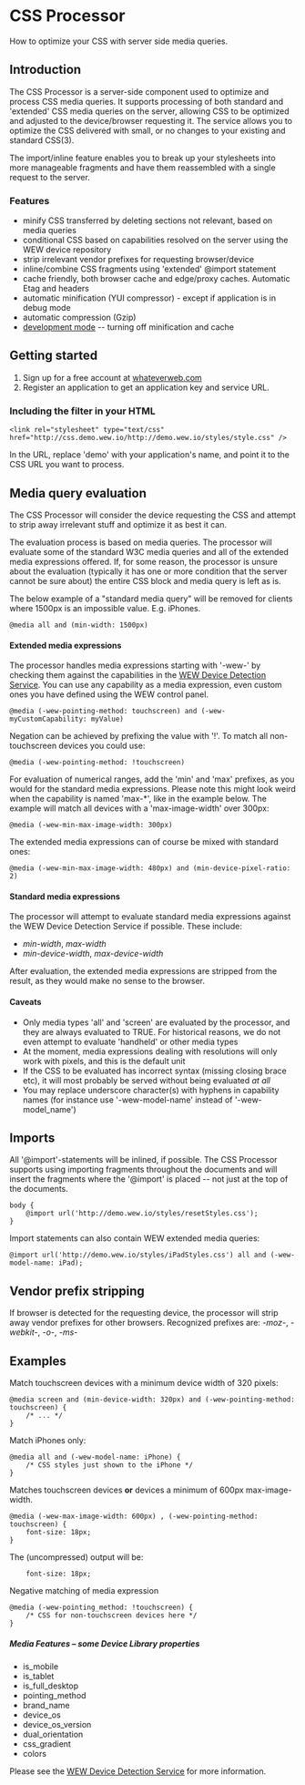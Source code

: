 # CSS Processor
How to optimize your CSS with server side media queries.

## Introduction
The CSS Processor is a server-side component used to optimize and process CSS media queries. It supports processing of both standard and 'extended' CSS media queries on the server, allowing CSS to be optimized and adjusted to the device/browser requesting it. The service allows you to optimize the CSS delivered with small, or no changes to your existing and standard CSS(3).

The import/inline feature enables you to break up your stylesheets into more manageable fragments and have them reassembled with a single request to the server.

### Features
- minify CSS transferred by deleting sections not relevant, based on media queries
- conditional CSS based on capabilities resolved on the server using the WEW device repository
- strip irrelevant vendor prefixes for requesting browser/device
- inline/combine CSS fragments using 'extended' @import statement
- cache friendly, both browser cache and edge/proxy caches. Automatic Etag and headers
- automatic minification (YUI compressor) - except if application is in debug mode
- automatic compression (Gzip)
- [development mode](https://github.com/whateverweb/Getting-started-with-wew/wiki/Development-Mode-on-Applications) -- turning off minification and cache


## Getting started
1. Sign up for a free account at [whateverweb.com](http://whateverweb.com/)
2. Register an application to get an application key and service URL.

### Including the filter in your HTML

    <link rel="stylesheet" type="text/css" href="http://css.demo.wew.io/http://demo.wew.io/styles/style.css" />

In the URL, replace 'demo' with your application's name, and point it to the CSS URL you want to process.

## Media query evaluation

The CSS Processor will consider the device requesting the CSS and attempt to strip away irrelevant stuff and optimize it as best it can.

The evaluation process is based on media queries. The processor will evaluate some of the standard W3C media queries and all of the extended media expressions offered. If, for some reason, the processor is unsure about the evaluation (typically it has one or more condition that the server cannot be sure about) the entire CSS block and media query is left as is.

The below example of a "standard media query" will be removed for clients where 1500px is an impossible value. E.g. iPhones.

	@media all and (min-width: 1500px)

#### Extended media expressions
The processor handles media expressions starting with '-wew-' by checking them against the capabilities in the [WEW Device Detection Service](https://github.com/whateverweb/device-detection). You can use any capability as a media expression, even custom ones you have defined using the WEW control panel.

	@media (-wew-pointing-method: touchscreen) and (-wew-myCustomCapability: myValue)

Negation can be achieved by prefixing the value with '!'. To match all non-touchscreen devices you could use:

	@media (-wew-pointing-method: !touchscreen)

For evaluation of numerical ranges, add the 'min' and 'max' prefixes, as you would for the standard media expressions. Please note this might look weird when the capability is named 'max-*', like in the example below. The example will match all devices with a 'max-image-width' over 300px:

	@media (-wew-min-max-image-width: 300px)

The extended media expressions can of course be mixed with standard ones:

	@media (-wew-min-max-image-width: 480px) and (min-device-pixel-ratio: 2)

#### Standard media expressions
The processor will attempt to evaluate standard media expressions against the WEW Device Detection Service if possible. These include:
* *min-width*, *max-width*
* *min-device-width*, *max-device-width*

After evaluation, the extended media expressions are stripped from the result, as they would make no sense to the browser.


#### Caveats
* Only media types 'all' and 'screen' are evaluated by the processor, and they are always evaluated to TRUE. For historical reasons, we do not even attempt to evaluate 'handheld' or other media types
* At the moment, media expressions dealing with resolutions will only work with pixels, and this is the default unit
* If the CSS to be evaluated has incorrect syntax (missing closing brace etc), it will most probably be served without being evaluated *at all*
* You may replace underscore character(s) with hyphens in capability names (for instance use '-wew-model-name' instead of '-wew-model_name')


## Imports

All '@import'-statements will be inlined, if possible. The CSS Processor supports using importing fragments throughout the documents and will insert the fragments where the '@import' is placed -- not just at the top of the documents.

	body {
		@import url('http://demo.wew.io/styles/resetStyles.css');
	}

Import statements can also contain WEW extended media queries:

	@import url('http://demo.wew.io/styles/iPadStyles.css') all and (-wew-model-name: iPad);


## Vendor prefix stripping

If browser is detected for the requesting device, the processor will strip away vendor prefixes for other browsers.
Recognized prefixes are: *-moz-*, *-webkit-*, *-o-*, *-ms-*

## Examples

Match touchscreen devices with a minimum device width of 320 pixels:

    @media screen and (min-device-width: 320px) and (-wew-pointing-method: touchscreen) {
    	/* ... */
    }


Match iPhones only:

    @media all and (-wew-model-name: iPhone) {
        /* CSS styles just shown to the iPhone */
    }

Matches touchscreen devices **or** devices a minimum of 600px max-image-width.

	@media (-wew-max-image-width: 600px) , (-wew-pointing-method: touchscreen) {
		font-size: 18px;
	}

The (uncompressed) output will be:

		font-size: 18px;


Negative matching of media expression

	@media (-wew-pointing_method: !touchscreen) {
		/* CSS for non-touchscreen devices here */
	}


##### Media Features – some Device Library properties

- is_mobile
- is_tablet
- is_full_desktop
- pointing_method
- brand_name
- device_os
- device_os_version
- dual_orientation
- css_gradient
- colors

Please see the [WEW Device Detection Service](https://github.com/whateverweb/device-detection) for more information.

